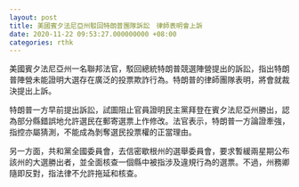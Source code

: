 ```yaml
---
layout: post
title: 美國賓夕法尼亞州駁回特朗普團隊訴訟　律師表明會上訴
date: 2020-11-22 09:53:27.000000000 +08:00
categories: rthk
---
```


美國賓夕法尼亞州一名聯邦法官，駁回總統特朗普競選陣營提出的訴訟，指出特朗普陣營未能證明大選存在廣泛的投票欺詐行為。特朗普的律師團隊表明，將會就裁決提出上訴。

特朗普一方早前提出訴訟，試圖阻止官員證明民主黨拜登在賓夕法尼亞州勝出，認為部分縣錯誤地允許選民在郵寄選票上作修改。法官表示，特朗普一方論證牽強，指控亦屬猜測，不能成為剝奪選民投票權的正當理由。

另一方面，共和黨全國委員會，去信密歇根州的選舉委員會，要求暫緩兩星期公布該州的大選勝出者，並全面核查一個縣中被指涉及違規行為的選票。不過，州務卿隨即反對，指法律不允許拖延和核查。
